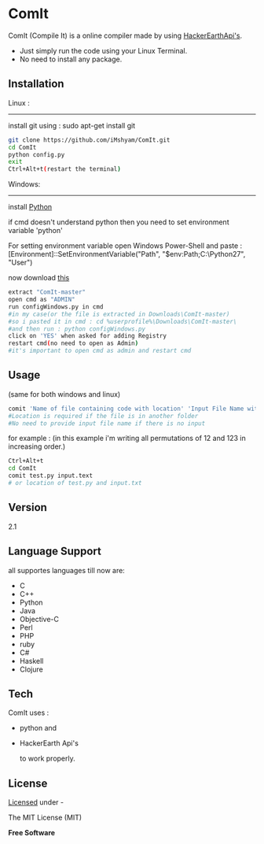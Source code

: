 ComIt
=========

ComIt (Compile It) is a online compiler made by using [HackerEarthApi's].

  - Just simply run the code using your Linux Terminal.
  - No need to install any package.




Installation
--------------

Linux :
___
install git using : sudo apt-get install git
```sh
git clone https://github.com/iMshyam/ComIt.git
cd ComIt
python config.py
exit
Ctrl+Alt+t(restart the terminal)
```
Windows:
___
install [Python]

if cmd doesn't understand python then you need to set environment variable 'python'

For setting environment variable open Windows Power-Shell and paste : [Environment]::SetEnvironmentVariable("Path", "$env:Path;C:\Python27", "User")

now download [this]
```sh
extract "ComIt-master"
open cmd as "ADMIN" 
run configWindows.py in cmd
#in my case(or the file is extracted in Downloads\ComIt-master)
#so i pasted it in cmd : cd %userprofile%\Downloads\ComIt-master\
#and then run : python configWindows.py
click on 'YES' when asked for adding Registry
restart cmd(no need to open as Admin)
#it's important to open cmd as admin and restart cmd

```

Usage
----
(same for both windows and linux)
```sh
comit 'Name of file containing code with location' 'Input File Name with location'
#Location is required if the file is in another folder
#No need to provide input file name if there is no input
```
for example :
(in this example i'm writing all permutations of 12 and 123 in increasing order.) 
```sh
Ctrl+Alt+t
cd ComIt
comit test.py input.text
# or location of test.py and input.txt
```

Version
----

2.1




Language Support
------
all supportes languages till now are:

* C
* C++
* Python
* Java 
* Objective-C 
* Perl 
* PHP 
* ruby
* C#
* Haskell 
* Clojure
 


Tech
-----------

ComIt uses :

* python and
* HackerEarth Api's

    to work properly.
    
License
----
[Licensed] under -

The MIT License (MIT)

**Free Software**

[HackerEarthApi's]:http://developer.hackerearth.com/
[Python]:https://www.python.org/ftp/python/2.7.8/python-2.7.8.msi
[this]:https://github.com/iMshyam/ComIt/archive/master.zip
[Licensed]:https://github.com/iMshyam/ComIt/blob/master/LICENSE
